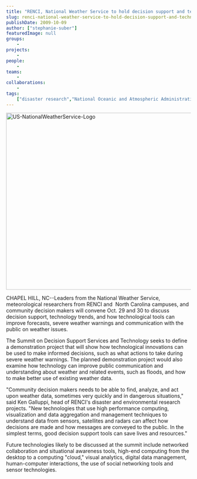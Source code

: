 ```yaml
---
title: "RENCI, National Weather Service to hold decision support and technology summit"
slug: renci-national-weather-service-to-hold-decision-support-and-technology-summit
publishDate: 2009-10-09
author: ["stephanie-suber"]
featuredImage: null
groups:
    - 
projects:
    - 
people:
    - 
teams: 
    - 
collaborations:
    - 
tags:
    ["disaster research","National Oceanic and Atmospheric Administration (NOAA)","NOAA"]
---
```

<p><img class="alignleft size-full wp-image-4245" title="US-NationalWeatherService-Logo" src="https://www.renci.org/wp-content/uploads/2009/10/US-NationalWeatherService-Logo.jpg" alt="US-NationalWeatherService-Logo" width="630" height="481" /></p>

<p>CHAPEL HILL, NC--Leaders from the National Weather Service, meteorological researchers from RENCI and  North Carolina campuses, and community decision makers will convene Oct. 29 and 30 to discuss decision support, technology trends, and how technological tools can improve forecasts, severe weather warnings and communication with the public on weather issues.</p>

<p>The Summit on Decision Support Services and Technology seeks to define a demonstration project that will show how technological innovations can be used to make informed decisions, such as what actions to take during severe weather warnings. The planned demonstration project would also examine how technology can improve public communication and understanding about weather and related events, such as floods, and how to make better use of existing weather data.</p>

<p>"Community decision makers needs to be able to find, analyze, and act upon weather data, sometimes very quickly and in dangerous situations," said Ken Galluppi, head of RENCI's disaster and environmental research projects. "New technologies that use high performance computing, visualization and data aggregation and management techniques to understand data from sensors, satellites and radars can affect how decisions are made and how messages are conveyed to the public. In the simplest terms, good decision support tools can save lives and resources."</p>

<p>Future technologies likely to be discussed at the summit include networked collaboration and situational awareness tools, high-end computing from the desktop to a computing "cloud," visual analytics, digital data management, human-computer interactions, the use of social networking tools and sensor technologies.</p>
